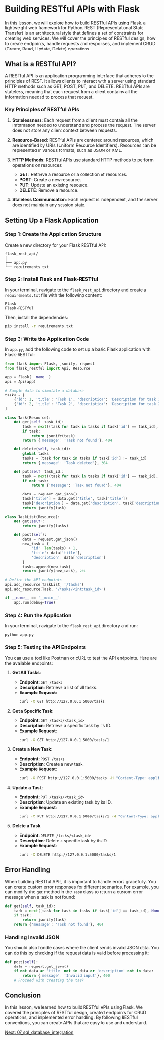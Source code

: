 # Building RESTful APIs with Flask

In this lesson, we will explore how to build RESTful APIs using Flask, a lightweight web framework for Python. REST (Representational State Transfer) is an architectural style that defines a set of constraints for creating web services. We will cover the principles of RESTful design, how to create endpoints, handle requests and responses, and implement CRUD (Create, Read, Update, Delete) operations.

## What is a RESTful API?

A RESTful API is an application programming interface that adheres to the principles of REST. It allows clients to interact with a server using standard HTTP methods such as GET, POST, PUT, and DELETE. RESTful APIs are stateless, meaning that each request from a client contains all the information needed to process that request.

### Key Principles of RESTful APIs

1. **Statelessness**: Each request from a client must contain all the information needed to understand and process the request. The server does not store any client context between requests.

2. **Resource-Based**: RESTful APIs are centered around resources, which are identified by URIs (Uniform Resource Identifiers). Resources can be represented in various formats, such as JSON or XML.

3. **HTTP Methods**: RESTful APIs use standard HTTP methods to perform operations on resources:

   - **GET**: Retrieve a resource or a collection of resources.
   - **POST**: Create a new resource.
   - **PUT**: Update an existing resource.
   - **DELETE**: Remove a resource.

4. **Stateless Communication**: Each request is independent, and the server does not maintain any session state.

## Setting Up a Flask Application

### Step 1: Create the Application Structure

Create a new directory for your Flask RESTful API:

```
flask_rest_api/
│
├── app.py
└── requirements.txt
```

### Step 2: Install Flask and Flask-RESTful

In your terminal, navigate to the `flask_rest_api` directory and create a `requirements.txt` file with the following content:

```
Flask
Flask-RESTful
```

Then, install the dependencies:

```bash
pip install -r requirements.txt
```

### Step 3: Write the Application Code

In `app.py`, add the following code to set up a basic Flask application with Flask-RESTful:

```python
from flask import Flask, jsonify, request
from flask_restful import Api, Resource

app = Flask(__name__)
api = Api(app)

# Sample data to simulate a database
tasks = [
    {'id': 1, 'title': 'Task 1', 'description': 'Description for task 1'},
    {'id': 2, 'title': 'Task 2', 'description': 'Description for task 2'}
]

class Task(Resource):
    def get(self, task_id):
        task = next((task for task in tasks if task['id'] == task_id), None)
        if task:
            return jsonify(task)
        return {'message': 'Task not found'}, 404

    def delete(self, task_id):
        global tasks
        tasks = [task for task in tasks if task['id'] != task_id]
        return {'message': 'Task deleted'}, 204

    def put(self, task_id):
        task = next((task for task in tasks if task['id'] == task_id), None)
        if not task:
            return {'message': 'Task not found'}, 404

        data = request.get_json()
        task['title'] = data.get('title', task['title'])
        task['description'] = data.get('description', task['description'])
        return jsonify(task)

class TaskList(Resource):
    def get(self):
        return jsonify(tasks)

    def post(self):
        data = request.get_json()
        new_task = {
            'id': len(tasks) + 1,
            'title': data['title'],
            'description': data['description']
        }
        tasks.append(new_task)
        return jsonify(new_task), 201

# Define the API endpoints
api.add_resource(TaskList, '/tasks')
api.add_resource(Task, '/tasks/<int:task_id>')

if __name__ == '__main__':
    app.run(debug=True)
```

### Step 4: Run the Application

In your terminal, navigate to the `flask_rest_api` directory and run:

```bash
python app.py
```

### Step 5: Testing the API Endpoints

You can use a tool like Postman or cURL to test the API endpoints. Here are the available endpoints:

1. **Get All Tasks**:

   - **Endpoint**: `GET /tasks`
   - **Description**: Retrieve a list of all tasks.
   - **Example Request**:
     ```bash
     curl -X GET http://127.0.0.1:5000/tasks
     ```

2. **Get a Specific Task**:

   - **Endpoint**: `GET /tasks/<task_id>`
   - **Description**: Retrieve a specific task by its ID.
   - **Example Request**:
     ```bash
     curl -X GET http://127.0.0.1:5000/tasks/1
     ```

3. **Create a New Task**:

   - **Endpoint**: `POST /tasks`
   - **Description**: Create a new task.
   - **Example Request**:
     ```bash
     curl -X POST http://127.0.0.1:5000/tasks -H "Content-Type: application/json" -d '{"title": "Task 3", "description": "Description for task 3"}'
     ```

4. **Update a Task**:

   - **Endpoint**: `PUT /tasks/<task_id>`
   - **Description**: Update an existing task by its ID.
   - **Example Request**:
     ```bash
     curl -X PUT http://127.0.0.1:5000/tasks/1 -H "Content-Type: application/json" -d '{"title": "Updated Task 1", "description": "Updated description for task 1"}'
     ```

5. **Delete a Task**:
   - **Endpoint**: `DELETE /tasks/<task_id>`
   - **Description**: Delete a specific task by its ID.
   - **Example Request**:
     ```bash
     curl -X DELETE http://127.0.0.1:5000/tasks/1
     ```

## Error Handling

When building RESTful APIs, it is important to handle errors gracefully. You can create custom error responses for different scenarios. For example, you can modify the `get` method in the `Task` class to return a custom error message when a task is not found:

```python
def get(self, task_id):
    task = next((task for task in tasks if task['id'] == task_id), None)
    if task:
        return jsonify(task)
    return {'message': 'Task not found'}, 404
```

### Handling Invalid JSON

You should also handle cases where the client sends invalid JSON data. You can do this by checking if the request data is valid before processing it:

```python
def post(self):
    data = request.get_json()
    if not data or 'title' not in data or 'description' not in data:
        return {'message': 'Invalid input'}, 400
    # Proceed with creating the task
```

## Conclusion

In this lesson, we learned how to build RESTful APIs using Flask. We covered the principles of RESTful design, created endpoints for CRUD operations, and implemented error handling. By following RESTful conventions, you can create APIs that are easy to use and understand.

[Next: 07_sql_database_integration](./07_sql_database_integration.md)
